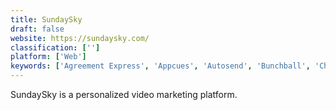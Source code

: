 ```yaml
---
title: SundaySky
draft: false 
website: https://sundaysky.com/
classification: ['']
platform: ['Web']
keywords: ['Agreement Express', 'Appcues', 'Autosend', 'Bunchball', 'Chameleon', 'Coherent Path', 'Guideblocks', 'Helpjuice Swifty', 'InnerTrends', 'Iridize', 'Outbound Apps by Intercom', 'Sherlock', 'SmoochBot', 'Thunderhead ONE Engagement Hub', 'UserGuiding', 'Userlane', 'WalkMe', 'Whatfix']
---
```

SundaySky is a personalized video marketing platform.